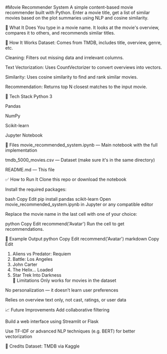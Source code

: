 #Movie Recommender System
A simple content-based movie recommender built with Python. Enter a movie title, get a list of similar movies based on the plot summaries using NLP and cosine similarity.

🚀 What It Does
You type in a movie name. It looks at the movie's overview, compares it to others, and recommends similar titles.

🔧 How It Works
Dataset: Comes from TMDB, includes title, overview, genre, etc.

Cleaning: Filters out missing data and irrelevant columns.

Text Vectorization: Uses CountVectorizer to convert overviews into vectors.

Similarity: Uses cosine similarity to find and rank similar movies.

Recommendation: Returns top N closest matches to the input movie.

🧰 Tech Stack
Python 3

Pandas

NumPy

Scikit-learn

Jupyter Notebook

📂 Files
movie_recommended_system.ipynb — Main notebook with the full implementation

tmdb_5000_movies.csv — Dataset (make sure it's in the same directory)

README.md — This file

✅ How to Run It
Clone this repo or download the notebook

Install the required packages:

bash
Copy
Edit
pip install pandas scikit-learn
Open movie_recommended_system.ipynb in Jupyter or any compatible editor

Replace the movie name in the last cell with one of your choice:

python
Copy
Edit
recommend('Avatar')
Run the cell to get recommendations.

🧠 Example Output
python
Copy
Edit
recommend('Avatar')
markdown
Copy
Edit
1. Aliens vs Predator: Requiem  
2. Battle: Los Angeles  
3. John Carter  
4. The Helix... Loaded  
5. Star Trek Into Darkness  
📌 Limitations
Only works for movies in the dataset

No personalization — it doesn’t learn user preferences

Relies on overview text only, not cast, ratings, or user data

📈 Future Improvements
Add collaborative filtering

Build a web interface using Streamlit or Flask

Use TF-IDF or advanced NLP techniques (e.g. BERT) for better vectorization

🙌 Credits
Dataset: TMDB via Kaggle
